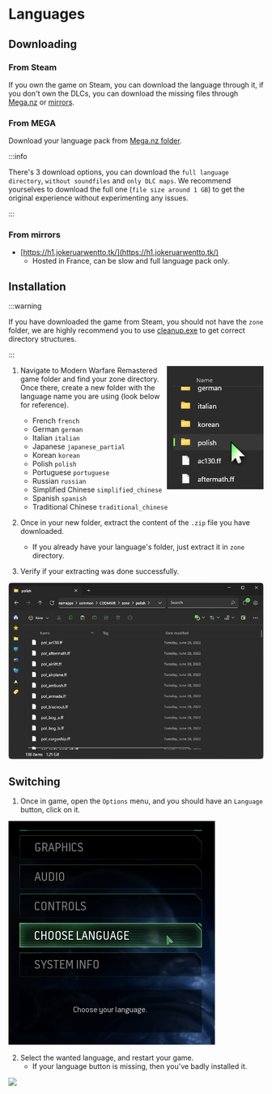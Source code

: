 # Languages

## Downloading

### From Steam

If you own the game on Steam, you can download the language through it, if you don't own the DLCs, you can download the missing files through [Mega.nz](#from-mega) or [mirrors](#from-mirrors).

### From MEGA

Download your language pack from [Mega.nz folder](https://mega.nz/folder/OTBWWAqY#KNyc53z1JPNUUWCS4qVqlQ).

:::info

There's 3 download options, you can download the `full language directory`, `without soundfiles` and `only DLC maps`. We recommend yourselves to download the full one (`file size around 1 GB`) to get the original experience without experimenting any issues.

:::

### From mirrors

- [https://h1.jokeruarwentto.tk/](https://h1.jokeruarwentto.tk/)
  - Hosted in France, can be slow and full language pack only.

## Installation

:::warning

If you have downloaded the game from Steam, you should not have the `zone` folder, we are highly recommend you to use [cleanup.exe](#) to get correct directory structures.

:::

<img align="right" src="/img/language-new-folder-result.png" />

1. Navigate to Modern Warfare Remastered game folder and find your zone directory. Once there, create a new folder with the language name you are using (look below for reference).

   - French `french`
   - German `german`
   - Italian `italian`
   - Japanese `japanese_partial`
   - Korean `korean`
   - Polish `polish`
   - Portuguese `portuguese`
   - Russian `russian`
   - Simplified Chinese `simplified_chinese`
   - Spanish `spanish`
   - Traditional Chinese `traditional_chinese`

2. Once in your new folder, extract the content of the `.zip` file you have downloaded.

   - If you already have your language's folder, just extract it in `zone` directory.

3. Verify if your extracting was done successfully.

![](/img/language-extract-result.png)

## Switching

1. Once in game, open the `Options` menu, and you should have an `Language` button, click on it.

![](/img/language-in-game-options.png)

2. Select the wanted language, and restart your game.
   - If your language button is missing, then you've badly installed it.

![](/img/language-in-game-full-menu.jpeg)

